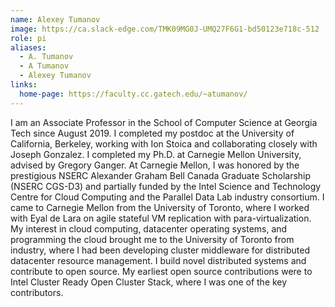```yaml
---
name: Alexey Tumanov
image: https://ca.slack-edge.com/TMK09MG0J-UMQ27F6G1-bd50123e718c-512
role: pi
aliases:
  - A. Tumanov
  - A Tumanov
  - Alexey Tumanov
links:
  home-page: https://faculty.cc.gatech.edu/~atumanov/
---
```


I am an Associate Professor in the School of Computer Science at Georgia Tech since August 2019. I completed my postdoc at the University of California, Berkeley, working with Ion Stoica and collaborating closely with Joseph Gonzalez. I completed my Ph.D. at Carnegie Mellon University, advised by Gregory Ganger. At Carnegie Mellon, I was honored by the prestigious NSERC Alexander Graham Bell Canada Graduate Scholarship (NSERC CGS-D3) and partially funded by the Intel Science and Technology Centre for Cloud Computing and the Parallel Data Lab industry consortium. I came to Carnegie Mellon from the University of Toronto, where I worked with Eyal de Lara on agile stateful VM replication with para-virtualization. My interest in cloud computing, datacenter operating systems, and programming the cloud brought me to the University of Toronto from industry, where I had been developing cluster middleware for distributed datacenter resource management. I build novel distributed systems and contribute to open source. My earliest open source contributions were to Intel Cluster Ready Open Cluster Stack, where I was one of the key contributors.


